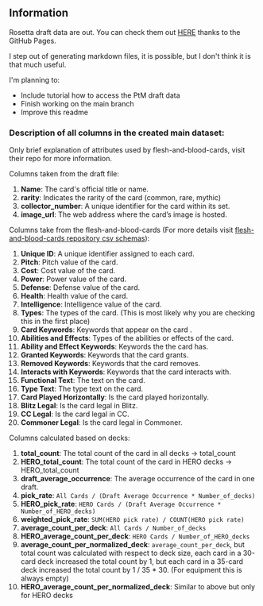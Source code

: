 ## Information
Rosetta draft data are out. You can check them out [HERE](https://petr7410.github.io/fab-3-0-decklists-analysis) thanks to the GitHub Pages.  

I step out of generating markdown files, it is possible, but I don't think it is that much useful.  

I'm planning to:
 - Include tutorial how to access the PtM draft data
 - Finish working on the main branch
 - Improve this readme

### Description of all columns in the created main dataset:
Only brief explanation of attributes used by flesh-and-blood-cards, visit their repo for more information.  

Columns taken from the draft file:  
1. **Name**: The card's official title or name.  
2. **rarity**: Indicates the rarity of the card (common, rare, mythic)
3. **collector_number**: A unique identifier for the card within its set.  
4. **image_url**: The web address where the card’s image is hosted.  

Columns take from the flesh-and-blood-cards (For more details visit [flesh-and-blood-cards repository csv schemas](https://github.com/the-fab-cube/flesh-and-blood-cards/blob/develop/documentation/csv-schemas.md)):  
1. **Unique ID**: A unique identifier assigned to each card.
2. **Pitch**: Pitch value of the card.  
3. **Cost**: Cost value of the card.  
4. **Power**: Power value of the card.  
5. **Defense**: Defense value of the card.  
6. **Health**: Health value of the card.  
7. **Intelligence**: Intelligence value of the card.  
8. **Types**: The types of the card. (This is most likely why you are checking this in the first place) 
9. **Card Keywords**: Keywords that appear on the card .  
10. **Abilities and Effects**: Types of the abilities or effects of the card.  
11. **Ability and Effect Keywords**: Keywords the the card has.  
12. **Granted Keywords**: Keywords that the card grants.  
13. **Removed Keywords**: Keywords that the card removes.  
14. **Interacts with Keywords**: Keywords that the card interacts with.  
15. **Functional Text**: The text on the card.  
16. **Type Text**: The type text on the card.  
17. **Card Played Horizontally**: Is the card played horizontally.  
18. **Blitz Legal**: Is the card legal in Blitz.  
19. **CC Legal**: Is the card legal in CC.  
20. **Commoner Legal**: Is the card legal in Commoner.  

Columns calculated based on decks:  
1. **total_count**: The total count of the card in all decks   -> total_count  
2. **HERO_total_count**: The total count of the card in HERO decks  -> HERO_total_count  
3. **draft_average_occurrence**: The average occurrence of the card in one draft.  
4. **pick_rate**: `All Cards / (Draft Average Occurrence * Number_of_decks)`  
5. **HERO_pick_rate**: `HERO Cards / (Draft Average Occurrence * Number_of_HERO_decks)`  
6. **weighted_pick_rate**: `SUM(HERO pick rate) / COUNT(HERO pick rate)`  
7. **average_count_per_deck**: `All Cards / Number_of_decks`  
8. **HERO_average_count_per_deck**: `HERO Cards / Number_of_HERO_decks`  
9. **average_count_per_normalized_deck**: `average_count_per_deck`, but total count was calculated with respect to deck size, each card in a 30-card deck increased the total count by 1, but each card in a 35-card deck increased the total count by 1 / 35 * 30. (For equipment this is always empty)  
10. **HERO_average_count_per_normalized_deck**: Similar to above but only for HERO decks
